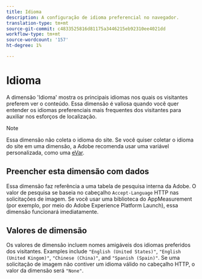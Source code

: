 ```yaml
---
title: Idioma
description: A configuração de idioma preferencial no navegador.
translation-type: tm+mt
source-git-commit: c4833525816d81175a3446215eb92310ee4021dd
workflow-type: tm+mt
source-wordcount: '157'
ht-degree: 1%

---
```



# Idioma

A dimensão &#39;Idioma&#39; mostra os principais idiomas nos quais os visitantes preferem ver o conteúdo. Essa dimensão é valiosa quando você quer entender os idiomas preferenciais mais frequentes dos visitantes para auxiliar nos esforços de localização.

>[!NOTE]
>
>Essa dimensão não coleta o idioma do site. Se você quiser coletar o idioma do site em uma dimensão, a Adobe recomenda usar uma variável personalizada, como uma [eVar](evar.md).

## Preencher esta dimensão com dados

Essa dimensão faz referência a uma tabela de pesquisa interna da Adobe. O valor de pesquisa se baseia no cabeçalho `Accept-Language` HTTP nas solicitações de imagem. Se você usar uma biblioteca do AppMeasurement (por exemplo, por meio do Adobe Experience Platform Launch), essa dimensão funcionará imediatamente.

## Valores de dimensão

Os valores de dimensão incluem nomes amigáveis dos idiomas preferidos dos visitantes. Examples include `"English (United States)"`, `"English (United Kingom)"`, `"Chinese (China)"`, and `"Spanish (Spain)"`. Se uma solicitação de imagem não contiver um idioma válido no cabeçalho HTTP, o valor da dimensão será `"None"`.
